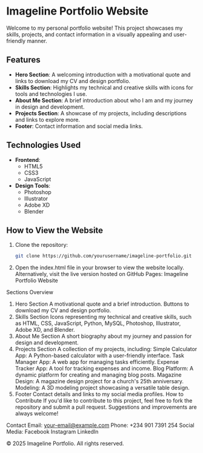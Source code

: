 # Imageline Portfolio Website

Welcome to my personal portfolio website! This project showcases my skills, projects, and contact information in a visually appealing and user-friendly manner.

## Features
- **Hero Section**: A welcoming introduction with a motivational quote and links to download my CV and design portfolio.
- **Skills Section**: Highlights my technical and creative skills with icons for tools and technologies I use.
- **About Me Section**: A brief introduction about who I am and my journey in design and development.
- **Projects Section**: A showcase of my projects, including descriptions and links to explore more.
- **Footer**: Contact information and social media links.

## Technologies Used
- **Frontend**:
  - HTML5
  - CSS3
  - JavaScript
- **Design Tools**:
  - Photoshop
  - Illustrator
  - Adobe XD
  - Blender

## How to View the Website
1. Clone the repository:
   ```bash
   git clone https://github.com/yourusername/imageline-portfolio.git

2. Open the index.html file in your browser to view the website locally.
Alternatively, visit the live version hosted on GitHub Pages:
Imageline Portfolio Website

Sections Overview
1. Hero Section
A motivational quote and a brief introduction.
Buttons to download my CV and design portfolio.
2. Skills Section
Icons representing my technical and creative skills, such as HTML, CSS, JavaScript, Python, MySQL, Photoshop, Illustrator, Adobe XD, and Blender.
3. About Me Section
A short biography about my journey and passion for design and development.
4. Projects Section
A collection of my projects, including:
Simple Calculator App: A Python-based calculator with a user-friendly interface.
Task Manager App: A web app for managing tasks efficiently.
Expense Tracker App: A tool for tracking expenses and income.
Blog Platform: A dynamic platform for creating and managing blog posts.
Magazine Design: A magazine design project for a church's 25th anniversary.
Modeling: A 3D modeling project showcasing a versatile table design.
5. Footer
Contact details and links to my social media profiles.
How to Contribute
If you'd like to contribute to this project, feel free to fork the repository and submit a pull request. Suggestions and improvements are always welcome!

Contact
Email: your-email@example.com
Phone: +234 901 7391 254
Social Media:
Facebook
Instagram
LinkedIn

© 2025 Imageline Portfolio. All rights reserved.

